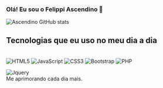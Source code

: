 
### Olá! Eu sou o Felippi Ascendino 👋

![Ascendino GitHub stats](https://github-readme-stats.vercel.app/api?username=ascenindex&show_icons=true&theme=onedark)

## Tecnologias que eu uso no meu dia a dia

<div style="display: inline_block"><br/>
    <img align="center" alt="HTML5" src="https://img.shields.io/badge/HTML5-E34F26?style=for-the-badge&logo=html5&logoColor=white" /> 
    <img align="center" alt="JavaScript" src="https://img.shields.io/badge/JavaScript-F7DF1E?style=for-the-badge&logo=javascript&logoColor=black" /> 
    <img align="center" alt="CSS3" src="https://img.shields.io/badge/CSS3-1572B6?style=for-the-badge&logo=css3&logoColor=white" /> 
    <img align="center" alt="Bootstrap" src="https://img.shields.io/badge/Bootstrap-563D7C?style=for-the-badge&logo=bootstrap&logoColor=white" /> 
  <img align="center" alt="PHP" src="https://img.shields.io/badge/PHP-563D7C?style=for-the-badge&logo=php&logoColor=black&color=787CB5" /> 

  <img align="center" alt="Jquery" src="https://img.shields.io/badge/Jquery-563D7C?style=for-the-badge&logo=Jquery&logoColor=white&color=123987" /> <br />
Me aprimorando cada dia mais.
